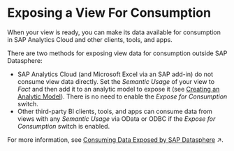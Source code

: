 <!-- loio40ec77ec24f244279a81448969a7e769 -->

# Exposing a View For Consumption

When your view is ready, you can make its data available for consumption in SAP Analytics Cloud and other clients, tools, and apps.

There are two methods for exposing view data for consumption outside SAP Datasphere:

-   SAP Analytics Cloud \(and Microsoft Excel via an SAP add-in\) do not consume view data directly. Set the *Semantic Usage* of your view to *Fact* and then add it to an analytic model to expose it \(see [Creating an Analytic Model](creating-an-analytic-model-e5fbe9e.md)\). There is no need to enable the *Expose for Consumption* switch.
-   Other third-party BI clients, tools, and apps can consume data from views with any *Semantic Usage* via OData or ODBC if the *Expose for Consumption* switch is enabled.

For more information, see [Consuming Data Exposed by SAP Datasphere](https://help.sap.com/viewer/43509d67b8b84e66a30851e832f66911/cloud/en-US/d7d56284bb5148c887ac4054689bfbca.html "All users of SAP Datasphere with any of the standard roles can consume data exposed by spaces of which they are a member. If a user does not need to access SAP Datasphere itself, and only wants to consume data exposed by it, they should be granted the DW Consumer role.") :arrow_upper_right:.

